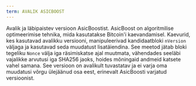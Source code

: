 ```yaml
---
term: AVALIK ASICBOOST
---
```


Avalik ja läbipaistev versioon AsicBoostist. AsicBoost on algoritmilise optimeerimise tehnika, mida kasutatakse Bitcoin'i kaevandamisel. Kaevurid, kes kasutavad avalikku versiooni, manipuleerivad kandidaatbloki `nVersion` väljaga ja kasutavad seda muudatust lisatäiendina. See meetod jätab bloki tegeliku `Nonce` välja iga räsimiskatse ajal muutmata, vähendades seeläbi vajalikke arvutusi iga SHA256 jaoks, hoides mõningaid andmeid katsete vahel samana. See versioon on avalikult tuvastatav ja ei varja oma muudatusi võrgu ülejäänud osa eest, erinevalt AsicBoosti varjatud versioonist.